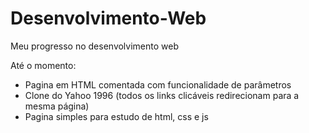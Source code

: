 # Desenvolvimento-Web
Meu progresso no desenvolvimento web

Até o momento:
- Pagina em HTML comentada com funcionalidade de parâmetros
- Clone do Yahoo 1996 (todos os links clicáveis redirecionam para a mesma página)
- Pagina simples para estudo de html, css e js

